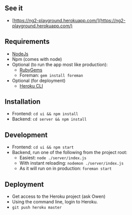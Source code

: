 ## See it
- [https://ng2-playground.herokuapp.com/](https://ng2-playground.herokuapp.com/)

## Requirements
- [NodeJs](https://nodejs.org/en/download/)
- Npm (comes with node)
- Optional (to run the app most like production): 
  - [RubyGems](https://rubygems.org/pages/download)
  - Foreman: `gem install foreman`
- Optional (for deployment)
  - [Heroku CLI](https://devcenter.heroku.com/articles/heroku-cli)

## Installation
- Frontend: `cd ui && npm install`
- Backend: `cd server && npm install`

## Development
- Frontend: `cd ui && npm start`
- Backend, run one of the following from the project root: 
   - Easiest: `node ./server/index.js`
   - With instant reloading: `nodemon ./server/index.js`
   - As it will run on in production: `foreman start`
   
## Deployment
- Get access to the Heroku project (ask Owen)
- Using the command line, login to Heroku.
- `git push heroku master`